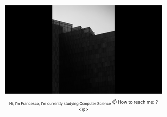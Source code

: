 ![](./img/logo.png)
<p align="center"> <sub> Hi, I’m Francesco, I'm currently studying Computer Science </sub>
📫 How to reach me: ?<\p>
